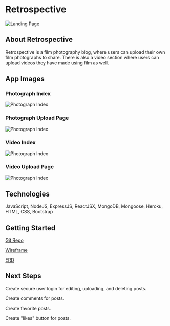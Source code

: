 # Retrospective

![Landing Page](https://i.imgur.com/huSp7a2.png)

## About Retrospective

Retrospective is a film photography blog, where users can upload their own film photographs to share. There is also a video section where users can upload videos they have made using film as well.  

## App Images

### Photograph Index  

![Photograph Index](https://i.imgur.com/wv8saEZ.png)

### Photograph Upload Page

![Photograph Index](https://i.imgur.com/BlyBgz3.png)

### Video Index

![Photograph Index](https://i.imgur.com/3czWev9.png)

### Video Upload Page

![Photograph Index](https://i.imgur.com/bl3elAP.png)

## Technologies

JavaScript, NodeJS, ExpressJS, ReactJSX, MongoDB, Mongoose, Heroku, HTML, CSS, Bootstrap

## Getting Started

[Git Repo](https://github.com/jrwebbjr/Project2_Retrospective.git)

[Wireframe](https://viewer.diagrams.net/?tags=%7B%7D&highlight=0000ff&edit=_blank&layers=1&nav=1&title=Untitled%20Diagram.drawio#Uhttps%3A%2F%2Fraw.githubusercontent.com%2Fjrwebbjr%2FProject2_Retrospective%2Fmaster%2FUntitled%2520Diagram.drawio)

[ERD](https://viewer.diagrams.net/?tags=%7B%7D&highlight=0000ff&edit=_blank&layers=1&nav=1&title=retrospectiveERD.drawio#R7ZxRd6I4FMc%2FjY%2FToyBoH6ttZ85uZ6fHznT2bU8qEbKNhA1ptf30ewNBhKiFViooZzxTuKQh3vtL%2Fub2Ssccz5dfOQq878zBtGN0nWXHvOwYhmn2bfghLS%2BxpTcc9GOLy4mjbKnhjrxiZewq6xNxcJhpKBijggRZ45T5Pp6KjA1xzhbZZjNGs3cNkIs1w90UUd36mzjCi61Dq5vav2Hiesmde111ZY6SxsoQeshhi4wJL8U184Ua4i3mc%2BRjX8CV74g%2FYt6xrjwh5Du96BjX8JrJ1mcuYy7FKCDh2ZTNwTwNocn1DM0JlX5e62ikOoLbmVcdc8wZE%2FHRfDnGVAYrCUM8pustV1d%2B4LLfAr%2Fw4%2F7%2Bj3%2FJ%2Fe%2FJwlpYP%2F6%2BJL9erS%2BW6uYZ0Sfl4FuPCeZKekLlJ%2FGSOB9cFshDgR6kaRQKxIVixOyCAaIuEPHhDZqXveicUhSEJGoeWzxCnRv0wp5E0lFyNpqRJXYmMSKyLdByA53JU9m5dPadGoy8jChxfTieggfkHUcchzCWGxQK1WJGKB0zyng0fNPojbsXVjRuzh7x2pVu17atobrHmt0ay39g172deA5zgZdrJuX9r5jNseAv0ERd7SvI1MwzEjAXKca9c2Xz1hEeKiNSXLqrrtNww4GKeJnoG1r0d4d8IufLyGOcvMpAUxWYdQyi8wWZUwD%2BG0ZOzjRi0crTzQXHZz7WcJGNHM6Cn4i7WChDwIiaoNYIXuCacffM6lgw1jGc99JzeMnmHOLpQ8ABS9kHBjoWWBIyEixQnVI8S%2FrnyvHy%2BIEJAfM5ZmkfzOyeg2%2BTpNAxC5JjVgaOqYHzJ37Zyg64QBBEJ6AHyHdpHOlIHlAa6Q04bAzQKij5aOWXBwYOndFohfeI42C%2F0iAahYO4FjWzZNBUZ6kjS%2FeGKCyVPhIwEZ98J9RIWI3zA3D0NTiClaYcmJFEMuK2ozBAU%2BK7N%2FFv2g2CaNnZuhLYe4WqUHefQZXValUhrerWS6vsg2uVXUOtwg5J%2Btu2yuRXoupiahWO6dFL10BjRRAhB1tv1WoKP6enWsNWtZqoWucHV63zVrV2x3RYOKbHrlrJWrdxwxXnGlvx%2BjhGJydetp4cbsWrAeLVMw6tXnaJxHJtpKuyCNrFI3j0UqUnjpsoT3VA5fTkSM8rt3LUBDmyDi5HJXLHJyBH%2FcIRPHo50nPDrRy9D5XTkyM9V3xPHMx2a1JOf%2BpYNBNi4AIJxnMg16qYxk72OKWraQaVqUyb661BNc1qWjanmsauY673oIUQdpvcTVyRLFdrcDzvlJmafE5pCj8n97ll0GZ1a7CNLi9TBy%2BkGehJ3cPLVJ3%2BJDlo87wrV%2Bh53raQZo%2F8nJ5qtcnfRqrWwQtpBnrut1WtjTOrVa2Bng52CIchg29b4doLQqcnXHqauBWuBgjX4YtoBiXyybWRrerWmOIRPHqZ0vPFTZSnOqBycnKUfJe8laOGyVHRIhqjKjkalsgbH78crebRh%2BVoV8DKy1G%2Bt89YUvS8cCtH70OlpBy9H51C3X0GOwXqgSmJEIjjkzzzJ650EWidGweFHk7Uh6IHTG9ZSARhkgXFR54NGRQyRfRCmeeAQ1ylE0PzcwWeTlFWl96SHi6duBpe%2BIjF1EuA3wLYtoobHbwPP4xmaBWTl15l8lKgRrMloXoSzKL73upIKFCU2ZJQAQn5mroaoFAgedai8Ako1EAfNmXDbCpd9wAHrojeeGyQDstAYv%2F3xJILX8Jo13oBDQwjWKYXk16ihybCp53unQcuhJ9%2FMfhvgimKWFH3UA%2F%2Fy98azGvDyaHqiTlVcC48IvAdMCMvLTgKOnodMMfTJx6SZzzBYbrT1jfM70Bnx4fd6qDSn4CnMWVu%2BlxaWcXueZFvo2XWFUPmQtIoJtua%2BTL6rvWZ3FNMgRpxFuVH%2FtkW6TcipvIq0peHmPxWNky9nh6nwaY42ZXFSU89TKBjFgawu4H5oQUN3qjQKN9Qxq5MWk18ftmPtp%2B5Jb6fWibKB%2F0tW8u8Eu0xobUPkjJ%2FJtzDNB%2Fm%2BNkwz1dtMvtPuzQ%2FcJo%2BQTXelKbPvTWv%2Fgc%3D)

## Next Steps

Create secure user login for editing, uploading, and deleting posts.  

Create comments for posts.  

Create favorite posts.  

Create "likes" button for posts.
